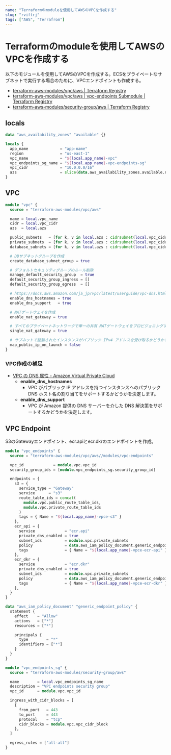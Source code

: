 ```yaml
---
name: "Terraformのmoduleを使用してAWSのVPCを作成する"
slug: "rviftrj"
tags: ["AWS", "Terrafrom"]
---
```


# Terraformのmoduleを使用してAWSのVPCを作成する

以下のモジュールを使用してAWSのVPCを作成する。ECSをプライベートなサブネットで実行する場合のために、VPCエンドポイントも作成する。

- [terraform-aws-modules/vpc/aws | Terraform Registry](https://registry.terraform.io/modules/terraform-aws-modules/vpc/aws/latest)
- [terraform-aws-modules/vpc/aws | vpc-endpoints Submodule | Terraform Registry](https://registry.terraform.io/modules/terraform-aws-modules/vpc/aws/latest/submodules/vpc-endpoints)
- [terraform-aws-modules/security-group/aws | Terraform Registry](https://registry.terraform.io/modules/terraform-aws-modules/security-group/aws/1.19.0)



## locals

```terraform
data "aws_availability_zones" "available" {}

locals {
  app_name              = "app-name"
  region                = "us-east-1"
  vpc_name              = "${local.app_name}-vpc"
  vpc_endpoints_sg_name = "${local.app_name}-vpc-endpoints-sg"
  vpc_cidr              = "10.0.0.0/16"
  azs                   = slice(data.aws_availability_zones.available.names, 0, 3)
}
```


## VPC

```terraform
module "vpc" {
  source = "terraform-aws-modules/vpc/aws"

  name = local.vpc_name
  cidr = local.vpc_cidr
  azs  = local.azs

  public_subnets   = [for k, v in local.azs : cidrsubnet(local.vpc_cidr, 8, k)]
  private_subnets  = [for k, v in local.azs : cidrsubnet(local.vpc_cidr, 8, k + 3)]
  database_subnets = [for k, v in local.azs : cidrsubnet(local.vpc_cidr, 8, k + 6)]

  # DBサブネットグループを作成
  create_database_subnet_group = true

  # デフォルトセキュリティグループのルール削除
  manage_default_security_group  = true
  default_security_group_ingress = []
  default_security_group_egress  = []

  # https://docs.aws.amazon.com/ja_jp/vpc/latest/userguide/vpc-dns.html#vpc-dns-support
  enable_dns_hostnames = true
  enable_dns_support   = true

  # NATゲートウェイを作成
  enable_nat_gateway = true

  # すべてのプライベートネットワークで単一の共有 NATゲートウェイをプロビジョニングする場合は、true。
  single_nat_gateway = true

  # サブネットで起動されたインスタンスがパブリック IPv4 アドレスを受け取るかどうかを示します。デフォルト値は false。
  map_public_ip_on_launch = false
}
```

### VPC作成の補足

- [VPC の DNS 属性 - Amazon Virtual Private Cloud](https://docs.aws.amazon.com/ja_jp/vpc/latest/userguide/vpc-dns.html#vpc-dns-support)
  - **enable_dns_hostnames**
    - VPC がパブリック IP アドレスを持つインスタンスへのパブリック DNS ホスト名の割り当てをサポートするかどうかを決定します。
  - **enable_dns_support**
    - VPC が Amazon 提供の DNS サーバーを介した DNS 解決策をサポートするかどうかを決定します。

## VPC Endpoint

S3のGatewayエンドポイント、ecr.apiとecr.dkrのエンドポイントを作成。

```terraform
module "vpc_endpoints" {
  source = "terraform-aws-modules/vpc/aws//modules/vpc-endpoints"

  vpc_id             = module.vpc.vpc_id
  security_group_ids = [module.vpc_endpoints_sg.security_group_id]

  endpoints = {
    s3 = {
      service_type = "Gateway"
      service      = "s3"
      route_table_ids = concat(
        module.vpc.public_route_table_ids,
        module.vpc.private_route_table_ids
      )
      tags = { Name = "${local.app_name}-vpce-s3" }
    },
    ecr_api = {
      service             = "ecr.api"
      private_dns_enabled = true
      subnet_ids          = module.vpc.private_subnets
      policy              = data.aws_iam_policy_document.generic_endpoint_policy.json
      tags                = { Name = "${local.app_name}-vpce-ecr-api" }
    },
    ecr_dkr = {
      service             = "ecr.dkr"
      private_dns_enabled = true
      subnet_ids          = module.vpc.private_subnets
      policy              = data.aws_iam_policy_document.generic_endpoint_policy.json
      tags                = { Name = "${local.app_name}-vpce-ecr-dkr" }
    },
  }
}
```

```terraform
data "aws_iam_policy_document" "generic_endpoint_policy" {
  statement {
    effect    = "Allow"
    actions   = ["*"]
    resources = ["*"]

    principals {
      type        = "*"
      identifiers = ["*"]
    }
  }
}
```

```terraform
module "vpc_endpoints_sg" {
  source = "terraform-aws-modules/security-group/aws"

  name        = local.vpc_endpoints_sg_name
  description = "VPC endpoints security group"
  vpc_id      = module.vpc.vpc_id

  ingress_with_cidr_blocks = [
    {
      from_port   = 443
      to_port     = 443
      protocol    = "tcp"
      cidr_blocks = module.vpc.vpc_cidr_block
    },
  ]

  egress_rules = ["all-all"]
}
```
